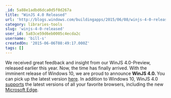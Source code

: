 ```yaml
---
_id: 5a88e1adbd6dca0d5f0d267a
title: "WinJS 4.0 Released"
url: 'http://blogs.windows.com/buildingapps/2015/06/08/winjs-4-0-released/'
category: libraries-tools
slug: 'winjs-4-0-released'
user_id: 5a83ce59d6eb0005c4ecda2c
username: 'bill-s'
createdOn: '2015-06-06T08:49:17.000Z'
tags: []
---
```


We received great feedback and insight from our WinJS 4.0-Preview, released earlier this year. Now, the time has finally arrived. With the imminent release of Windows 10, we are proud to announce <strong>WinJS 4.0. </strong>You can pick up the latest version <a href="http://try.buildwinjs.com/#get">here</a>. In addition to Windows 10, WinJS 4.0 <a href="https://github.com/winjs/winjs/wiki/Browser-Support">supports</a> the latest versions of all your favorite browsers, including the new <a href="http://browserfordoing.com/">Microsoft Edge</a>.
